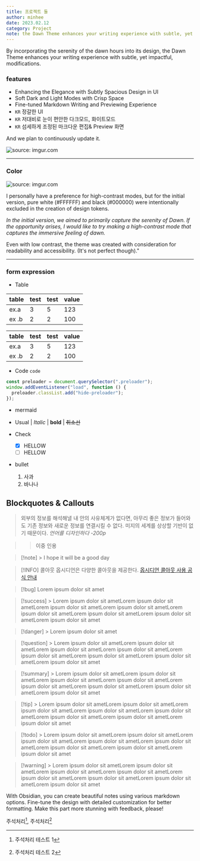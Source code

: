```yaml
---
title: 프로젝트 둘
author: minhee
date: 2023.02.12
category: Project
note: the Dawn Theme enhances your writing experience with subtle, yet impactful, modifications.
---
```


By incorporating the serenity of the dawn hours into its design, the Dawn Theme enhances your writing experience with subtle, yet impactful, modifications.

### features

- Enhancing the Elegance with Subtly Spacious Design in UI
- Soft Dark and Light Modes with Crisp Space
- Fine-tuned Markdown Writing and Previewing Experience
- `KR` 정갈한 UI
- `KR` 저대비로 눈이 편안한 다크모드, 화이트모드
- `KR` 섬세하게 조정된 마크다운 편집& Preview 화면

And we plan to continuously update it.
<br>

<img src="https://i.imgur.com/oD8VVtW.png" title="source: imgur.com" />

---

### Color

<img src="https://i.imgur.com/jxHbEa1.png" title="source: imgur.com" />

I personally have a preference for high-contrast modes, but for the initial version, pure white (#FFFFFF) and black (#000000) were intentionally excluded in the creation of design tokens.

_In the initial version, we aimed to primarily capture the serenity of Dawn. If the opportunity arises, I would like to try making a high-contrast mode that captures the immersive feeling of dawn._

Even with low contrast, the theme was created with consideration for readability and accessibility. (It's not perfect though)."

---

### form expression

- Table

| table | test | test | value |
| ----- | ---- | ---- | ----- |
| ex.a  | 3    | 5    | 123   |
| ex .b | 2    | 2    | 100   |

| table | test | test | value |
| ----- | ---- | ---- | ----- |
| ex.a  | 3    | 5    | 123   |
| ex .b | 2    | 2    | 100   |

- Code
  `code`

```javascript
const preloader = document.querySelector(".preloader");
window.addEventListener("load", function () {
  preloader.classList.add("hide-preloader");
});
```

- mermaid

- Usual | _Italic_ | **bold** | ~~취소선~~
- Check
  - [x] HELLOW
  - [ ] HELLOW
- bullet
  1.  사과
  2.  바나나

## Blockquotes & Callouts

> 외부의 정보를 해석해낼 내 안의 사유체계가 없다면, 아무리 좋은 정보가 들어와도 기존 정보와 새로운 정보를 연결시킬 수 없다. 미지의 세계를 상상할 기반이 없기 때문이다.
> _언어를 디자인하다 -200p_

> > 이중 인용

> [!note] > I hope it will be a good day

> [!INFO] 콜아웃
> 옵시디언은 다양한 콜아웃을 제공한다.
> [옵시디언 콜아웃 사용 공식 안내](https://help.obsidian.md/How+to/Use+callouts)

> [!bug]
> Lorem ipsum dolor sit amet

> [!success] > Lorem ipsum dolor sit ametLorem ipsum dolor sit ametLorem ipsum dolor sit ametLorem ipsum dolor sit ametLorem ipsum dolor sit ametLorem ipsum dolor sit ametLorem ipsum dolor sit ametLorem ipsum dolor sit amet

> [!danger] > Lorem ipsum dolor sit amet

> [!question] > Lorem ipsum dolor sit ametLorem ipsum dolor sit ametLorem ipsum dolor sit ametLorem ipsum dolor sit ametLorem ipsum dolor sit ametLorem ipsum dolor sit ametLorem ipsum dolor sit ametLorem ipsum dolor sit amet

> [!summary] > Lorem ipsum dolor sit ametLorem ipsum dolor sit ametLorem ipsum dolor sit ametLorem ipsum dolor sit ametLorem ipsum dolor sit ametLorem ipsum dolor sit ametLorem ipsum dolor sit ametLorem ipsum dolor sit amet

> [!tip] > Lorem ipsum dolor sit ametLorem ipsum dolor sit ametLorem ipsum dolor sit ametLorem ipsum dolor sit ametLorem ipsum dolor sit ametLorem ipsum dolor sit ametLorem ipsum dolor sit ametLorem ipsum dolor sit amet

> [!todo] > Lorem ipsum dolor sit ametLorem ipsum dolor sit ametLorem ipsum dolor sit ametLorem ipsum dolor sit ametLorem ipsum dolor sit ametLorem ipsum dolor sit ametLorem ipsum dolor sit ametLorem ipsum dolor sit amet

> [!warning] > Lorem ipsum dolor sit ametLorem ipsum dolor sit ametLorem ipsum dolor sit ametLorem ipsum dolor sit ametLorem ipsum dolor sit ametLorem ipsum dolor sit ametLorem ipsum dolor sit ametLorem ipsum dolor sit amet

With Obsidian, you can create beautiful notes using various markdown options.
Fine-tune the design with detailed customization for better formatting.
Make this part more stunning with feedback, please!

주석처리[^1], 주석처리[^2]

[^1]: 주석처리 테스트 1
[^2]: 주석처리 테스트 2
